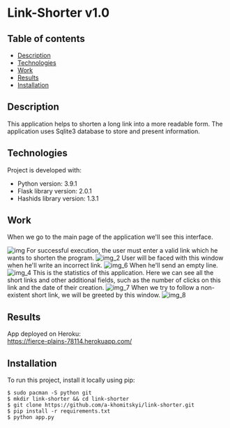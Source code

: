 # Link-Shorter v1.0

## Table of contents
* [Description](#description)
* [Technologies](#technologies)
* [Work](#work)
* [Results](#results)
* [Installation](#installation)

## Description

This application helps to shorten a long link into a more readable form. The application uses Sqlite3 database to store and present information.

## Technologies

Project is developed with:
* Python version: 3.9.1
* Flask library version: 2.0.1
* Hashids library version: 1.3.1

## Work

When we go to the main page of the application we'll see this interface.


![img](https://user-images.githubusercontent.com/33322034/131228017-b2c0549e-8a4d-4f86-ba70-a2a87c59131e.png)
For successful execution, the user must enter a valid link which he wants to shorten the program.
![img_2](https://user-images.githubusercontent.com/33322034/131228024-f3d73fd1-18ae-4d17-b3b2-8e3a3d3f8e34.png)
User will be faced with this window when he'll write an incorrect link.
![img_6](https://user-images.githubusercontent.com/33322034/131228035-737b327d-197d-441c-b680-86424f973833.png)
When he'll send an empty line.
![img_4](https://user-images.githubusercontent.com/33322034/131228037-1bac0a86-8864-4e71-90de-b262e53d6fbb.png)
This is the statistics of this application. Here we can see all the short links and other additional fields, such as the number of clicks on this link and the date of their creation.
![img_7](https://user-images.githubusercontent.com/33322034/131228038-a69030a8-ec4a-4564-a9f7-5d7a930a4c96.png)
When we try to follow a non-existent short link, we will be greeted by this window.
![img_8](https://user-images.githubusercontent.com/33322034/131228042-45cb65e2-53e9-4419-a1f7-1d688fe5512b.png)

## Results
App deployed on Heroku:<br>
https://fierce-plains-78114.herokuapp.com/

## Installation

To run this project, install it locally using pip:
```
$ sudo pacman -S python git 
$ mkdir link-shorter && cd link-shorter
$ git clone https://github.com/a-khomitskyi/link-shorter.git
$ pip install -r requirements.txt
$ python app.py 
```
